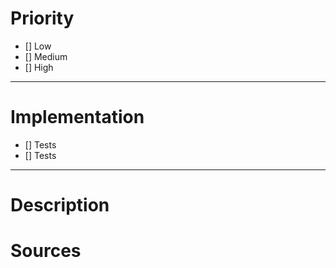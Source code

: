 #  Priority 

- [] Low
- [] Medium
- [] High

---

#  Implementation

- [] Tests
- [] Tests

---

# Description

# Sources

